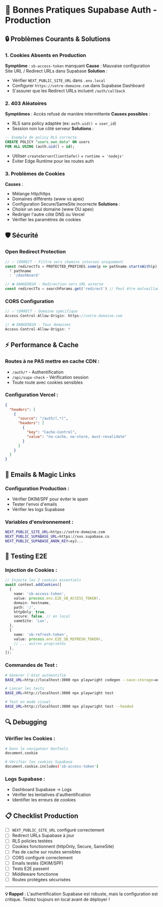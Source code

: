 # 🚀 Bonnes Pratiques Supabase Auth - Production

## 🔒 Problèmes Courants & Solutions

### 1. **Cookies Absents en Production**
**Symptôme** : `sb-access-token` manquant
**Cause** : Mauvaise configuration Site URL / Redirect URLs dans Supabase
**Solution** :
- Vérifier `NEXT_PUBLIC_SITE_URL` dans `.env.local`
- Configurer `https://votre-domaine.com` dans Supabase Dashboard
- S'assurer que les Redirect URLs incluent `/auth/callback`

### 2. **403 Aléatoires**
**Symptômes** : Accès refusé de manière intermittente
**Causes possibles** :
- RLS sans policy adaptée (ex: `auth.uid() = user_id`)
- Session non lue côté serveur
**Solutions** :
```sql
-- Exemple de policy RLS correcte
CREATE POLICY "users_own_data" ON users
FOR ALL USING (auth.uid() = id);
```
- Utiliser `createServerClientSafe()` + `runtime = 'nodejs'`
- Éviter Edge Runtime pour les routes auth

### 3. **Problèmes de Cookies**
**Causes** :
- Mélange http/https
- Domaines différents (www vs apex)
- Configuration Secure/SameSite incorrecte
**Solutions** :
- Choisir un seul domaine (www OU apex)
- Rediriger l'autre côté DNS ou Vercel
- Vérifier les paramètres de cookies

## 🛡️ Sécurité

### **Open Redirect Protection**
```typescript
// ✅ CORRECT - Filtre vers chemins internes uniquement
const redirectTo = PROTECTED_PREFIXES.some(p => pathname.startsWith(p)) 
  ? pathname 
  : '/dashboard'

// ❌ DANGEREUX - Redirection vers URL externe
const redirectTo = searchParams.get('redirect') // Peut être malveillant
```

### **CORS Configuration**
```typescript
// ✅ CORRECT - Domaine spécifique
Access-Control-Allow-Origin: https://votre-domaine.com

// ❌ DANGEREUX - Tous domaines
Access-Control-Allow-Origin: *
```

## ⚡ Performance & Cache

### **Routes à ne PAS mettre en cache CDN** :
- `/auth/*` - Authentification
- `/api/supa-check` - Vérification session
- Toute route avec cookies sensibles

### **Configuration Vercel** :
```json
{
  "headers": [
    {
      "source": "/auth/(.*)",
      "headers": [
        {
          "key": "Cache-Control",
          "value": "no-cache, no-store, must-revalidate"
        }
      ]
    }
  ]
}
```

## 📧 Emails & Magic Links

### **Configuration Production** :
- Vérifier DKIM/SPF pour éviter le spam
- Tester l'envoi d'emails
- Vérifier les logs Supabase

### **Variables d'environnement** :
```bash
NEXT_PUBLIC_SITE_URL=https://votre-domaine.com
NEXT_PUBLIC_SUPABASE_URL=https://xxx.supabase.co
NEXT_PUBLIC_SUPABASE_ANON_KEY=eyJ...
```

## 🧪 Testing E2E

### **Injection de Cookies** :
```typescript
// Injecte les 2 cookies essentiels
await context.addCookies([
  {
    name: 'sb-access-token',
    value: process.env.E2E_SB_ACCESS_TOKEN!,
    domain: hostname,
    path: '/',
    httpOnly: true,
    secure: false, // en local
    sameSite: 'Lax',
  },
  {
    name: 'sb-refresh-token',
    value: process.env.E2E_SB_REFRESH_TOKEN!,
    // ... autres propriétés
  },
]);
```

### **Commandes de Test** :
```bash
# Générer l'état authentifié
BASE_URL=http://localhost:3000 npx playwright codegen --save-storage=auth.json

# Lancer les tests
BASE_URL=http://localhost:3000 npx playwright test

# Test en mode visuel
BASE_URL=http://localhost:3000 npx playwright test --headed
```

## 🔍 Debugging

### **Vérifier les Cookies** :
```bash
# Dans le navigateur DevTools
document.cookie

# Vérifier les cookies Supabase
document.cookie.includes('sb-access-token')
```

### **Logs Supabase** :
- Dashboard Supabase → Logs
- Vérifier les tentatives d'authentification
- Identifier les erreurs de cookies

## 📋 Checklist Production

- [ ] `NEXT_PUBLIC_SITE_URL` configuré correctement
- [ ] Redirect URLs Supabase à jour
- [ ] RLS policies testées
- [ ] Cookies fonctionnent (httpOnly, Secure, SameSite)
- [ ] Pas de cache sur routes sensibles
- [ ] CORS configuré correctement
- [ ] Emails testés (DKIM/SPF)
- [ ] Tests E2E passent
- [ ] Middleware fonctionne
- [ ] Routes protégées sécurisées

---

**💡 Rappel** : L'authentification Supabase est robuste, mais la configuration est critique. Testez toujours en local avant de déployer !








